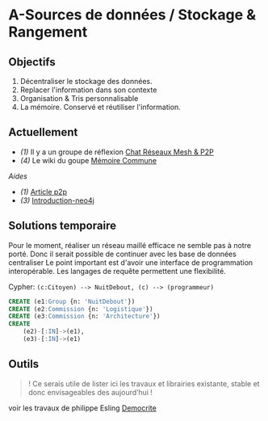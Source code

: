 
A-Sources de données / Stockage & Rangement
===

## Objectifs

1.	Décentraliser le stockage des données.
2.	Replacer l'information dans son contexte
3.	Organisation & Tris personnalisable 
4.	La mémoire. Conservé et réutiliser l'information.

## Actuellement

- _(1)_ Il y a un groupe de réflexion [Chat Réseaux Mesh & P2P](https://wiki.nuitdebout.fr/wiki/R%C3%A9seaux_Mesh_%26_P2P)
- _(4)_ Le wiki du goupe [Mémoire Commune](https://wiki.nuitdebout.fr/wiki/Villes/Paris/Accueil_et_coordination/M%C3%A9moire_Commune#Stockage_num.C3.A9rique)

_Aides_

- _(1)_ [Article p2p](http://schuler.developpez.com/articles/p2p/)
- _(3)_ [Introduction-neo4j](http://logisima.developpez.com/tutoriel/nosql/neo4j/introduction-neo4j/#LI-E-8)

## Solutions temporaire

Pour le moment, réaliser un réseau maillé efficace ne semble pas à notre porté.
Donc il serait possible de continuer avec les base de données centraliser Le point important est d'avoir une interface de programmation interopérable.
Les langages de requête permettent une flexibilité.

Cypher: `(c:Citoyen) --> NuitDebout, (c) --> (programmeur)`


```sql
CREATE (e1:Group {n: 'NuitDebout'})
CREATE (e2:Commission {n: 'Logistique'})
CREATE (e3:Commission {n: 'Architecture'})
CREATE
    (e2)-[:IN]->(e1),
    (e3)-[:IN]->(e1)
```

## Outils

> ! Ce serais utile de lister ici les travaux et librairies existante, stable et donc envisageables des aujourd’hui !

voir les travaux de philippe Esling [Democrite](https://github.com/esling/democrite)